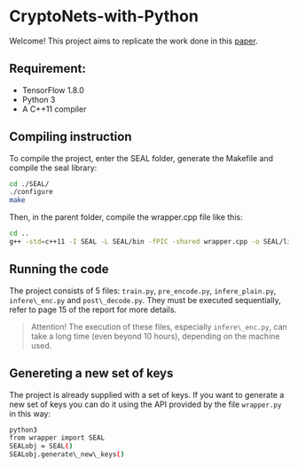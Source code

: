 # CryptoNets-with-Python

Welcome! This project aims to replicate the work done in this [paper](http://proceedings.mlr.press/v48/gilad-bachrach16.pdf).

## Requirement:

* TensorFlow 1.8.0
* Python 3
* A C++11 compiler

## Compiling instruction

To compile the project, enter the SEAL folder, generate the Makefile and compile the seal library:

```bash
cd ./SEAL/
./configure
make
```

Then, in the parent folder, compile the wrapper.cpp file like this:

```bash
cd ..
g++ -std=c++11 -I SEAL -L SEAL/bin -fPIC -shared wrapper.cpp -o SEAL/libseal.so -lseal
```

## Running the code

The project consists of 5 files: ```train.py```, ```pre_encode.py```, ```infere_plain.py```, ```infere\_enc.py``` and ```post\_decode.py```. They must be executed sequentially, refer to page 15 of the report for more details.

> Attention! The execution of these files, especially ```infere\_enc.py```, can take a long time (even beyond 10 hours), depending on the machine used.

## Genereting a new set of keys

The project is already supplied with a set of keys. If you want to generate a new set of keys you can do it using the API provided by the file ```wrapper.py``` in this way:

```bash
python3
from wrapper import SEAL
SEALobj = SEAL()
SEALobj.generate\_new\_keys()
```


